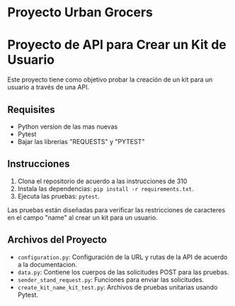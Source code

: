 # Proyecto Urban Grocers 
# Proyecto de API para Crear un Kit de Usuario

Este proyecto tiene como objetivo probar la creación de un kit para un usuario a través de una API.

## Requisites

- Python version de las mas nuevas
- Pytest
- Bajar las librerias "REQUESTS" y "PYTEST"

## Instrucciones

1. Clona el repositorio de acuerdo a las instrucciones de 310
2. Instala las dependencias: `pip install -r requirements.txt`.
3. Ejecuta las pruebas: `pytest`.

Las pruebas están diseñadas para verificar las restricciones de caracteres en el campo "name" al crear un kit para un usuario.

## Archivos del Proyecto

- `configuration.py`: Configuración de la URL y rutas de la API de acuerdo a la documentacion.
- `data.py`: Contiene los cuerpos de las solicitudes POST para las pruebas.
- `sender_stand_request.py`: Funciones para enviar las solicitudes.
- `create_kit_name_kit_test.py`: Archivos de pruebas unitarias usando Pytest.

